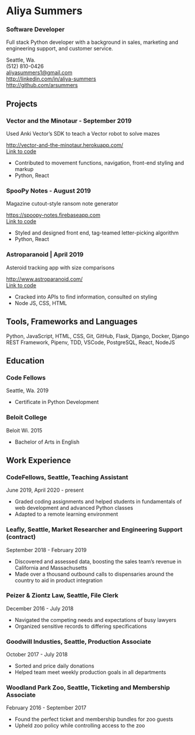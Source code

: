 # Aliya Summers

### Software Developer
Full stack Python developer with a background in sales, marketing and  engineering support, and customer service. 

Seattle, Wa.  
(512) 810-0426  
<aliyasummers1@gmail.com>  
<http://linkedin.com/in/aliya-summers>  
<http://github.com/arsummers>  

## Projects

### Vector and the Minotaur - September 2019

Used Anki Vector’s SDK to teach a Vector robot to solve mazes

<http://vector-and-the-minotaur.herokuapp.com/>  
[Link to code](https://github.com/Vector-and-the-Minotaur)
- Contributed to movement functions, navigation, front-end styling and markup
- Python, React

### SpooPy Notes - August 2019

Magazine cutout-style ransom note generator

<https://spoopy-notes.firebaseapp.com>  
[Link to code](https://github.com/SpooPy-Notes-Org)
- Styled and designed front end, tag-teamed letter-picking algorithm
- Python, React

### Astroparanoid | April 2019

Asteroid tracking app with size comparisons

<http://www.astroparanoid.com/>  
[Link to code](https://github.com/astro-paranoid/astroparanoid.com)  
- Cracked into APIs to find information, consulted on styling
- Node JS, CSS, HTML

## Tools, Frameworks and Languages

Python, JavaScript, HTML, CSS, Git, GitHub, Flask, Django, Docker, Django REST Framework, Pipenv, TDD, VSCode, PostgreSQL, React, NodeJS

## Education

### Code Fellows

Seattle, Wa. 2019
- Certificate in Python Development

### Beloit College

Beloit Wi. 2015
- Bachelor of Arts in English

## Work Experience

### CodeFellows, Seattle, Teaching Assistant

June 2019, April 2020 - present

- Graded coding assignments and helped students in fundamentals of web development and advanced Python classes
- Adapted to a remote learning environment

### Leafly, Seattle, Market Researcher and Engineering Support (contract)

September 2018 - February 2019

- Discovered and assessed data, boosting the sales team’s revenue in California and Massachusetts
- Made over a thousand outbound calls to dispensaries around the country to aid in product integration

### Peizer & Ziontz Law, Seattle, File Clerk

December 2016 - July 2018

- Navigated the competing needs and expectations of busy lawyers
- Organized sensitive records  to differing specifications

### Goodwill Industies, Seattle, Production Associate

October 2017 - July 2018

- Sorted and price daily donations
- Helped team meet weekly production goals in all departments

### Woodland Park Zoo, Seattle, Ticketing and Membership Associate

February 2016 - September 2017

- Found the perfect ticket and membership bundles for zoo guests
- Upheld zoo policy while controlling access to the zoo